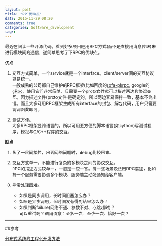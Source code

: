 ```yaml
---
layout: post
title: "RPC优缺点"
date: 2015-11-29 08:20
comments: true
categories: Software_development
tags: 
---
```



最近在阅读一些开源代码，看到好多项目是用RPC方式(而不是直接用消息传递)来进行模块间的通信，遂简单思考了下RPC的优缺点。

<!--more-->

**优点**

1. 交互方式简单，一个service就是一个interface。client/server间的交互协议容易统一。  
	一般成熟的公司都自己维护的RPC框架(比如百度的[sofa-pbrpc](https://github.com/baidu/sofa-pbrpc), google的[gRpc](https://github.com/grpc/grpc)，使用它们非常简单，只需要一个proto文件就可以描述两边的协议交互。因为描述文件(proto文件)是确定的，所以两边容易保持一致，基本不会出错。而且大多可用RPC框架生成所有interface的封包、解包代码，用户只需要调调函数即可。

2. 测试方便。  
	大多RPC框架是跨语言的，所以可用更方便的脚本语言(如python)写测试程序，模拟与C/C++程序的交互。
	
**缺点**

1. 多了一层间接性，出现网络问题时，debug比较困难。

2. 交互方式单一，不能进行复杂的多模块之间的协议交互。  
	RPC的描述方式较单一，一般是一应一答。有一些场景没法用RPC描述，比如有一个服务需要协调多个模块、服务端主动发通知给客户端。
	
3. 异常处理困难。
	- 如果是同步调用，长时间阻塞怎么办？
	- 如果是异步调用，长时间没有得到结果怎么办？
	- 如果判断failure(网络不通、参数不对、心跳超时)？  
		可以重试吗？调用语意：至多一次、至少一次、恰好一次？
		
------------------------------------------------
##参考

[分布式系统的工程化开发方法](http://blog.csdn.net/solstice/article/details/5950190)


